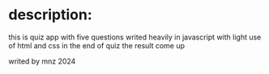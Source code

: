 # description: 

this is quiz app
with five questions
writed heavily in javascript with light use of html and css
in the end of quiz the result come up

writed by mnz 2024
